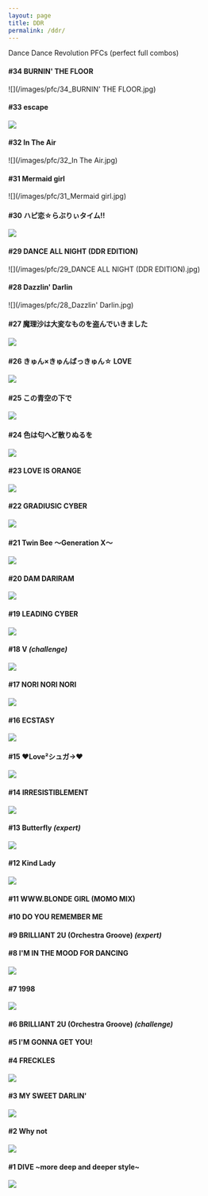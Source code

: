 ```yaml
---
layout: page
title: DDR
permalink: /ddr/
---
```


Dance Dance Revolution PFCs (perfect full combos)

#### **#34** BURNIN' THE FLOOR
![](/images/pfc/34_BURNIN' THE FLOOR.jpg)

#### **#33** escape
![](/images/pfc/33_escape.jpg)

#### **#32** In The Air
![](/images/pfc/32_In The Air.jpg)

#### **#31** Mermaid girl
![](/images/pfc/31_Mermaid girl.jpg)

#### **#30** ハピ恋☆らぶりぃタイム!!
![](/images/pfc/30_ハピ恋☆らぶりぃタイム!!.jpg)

#### **#29** DANCE ALL NIGHT (DDR EDITION)
![](/images/pfc/29_DANCE ALL NIGHT (DDR EDITION).jpg)

#### **#28** Dazzlin' Darlin
![](/images/pfc/28_Dazzlin' Darlin.jpg)

#### **#27** 魔理沙は大変なものを盗んでいきました
![](/images/pfc/27_魔理沙は大変なものを盗んでいきました.jpg)

#### **#26** きゅん×きゅんばっきゅん☆ LOVE
![](/images/pfc/26_きゅん×きゅんばっきゅん☆LOVE.jpg)

#### **#25** この青空の下で
![](/images/pfc/25_この青空の下で.jpg)

#### **#24** 色は匂へど散りぬるを
![](/images/pfc/24_色は匂へど散りぬるを.jpg)

#### **#23** LOVE IS ORANGE
![](/images/pfc/23_love_is_orange.png)

#### **#22** GRADIUSIC CYBER
![](/images/pfc/22_gradiusic_cyber.jpg)

#### **#21** Twin Bee ～Generation X～

![](/images/pfc/21_twinbee.jpg)

#### **#20** DAM DARIRAM
![](/images/pfc/20_dam_dariram.jpg)

#### **#19** LEADING CYBER
![](/images/pfc/19_leading_cyber.jpg)

#### **#18** V _(challenge)_
![](/images/pfc/18_v_oni.jpg)

#### **#17** NORI NORI NORI
![](/images/pfc/17_nori_nori_nori.jpg)

#### **#16** ECSTASY
![](/images/pfc/16_ecstasy.jpg)

#### **#15** ♥Love²シュガ→♥
![](/images/pfc/15_love_2.jpg)

#### **#14** IRRESISTIBLEMENT
![](/images/pfc/14_irresistiblement.jpg)

#### **#13** Butterfly _(expert)_
![](/images/pfc/13_butterfly_heavy.jpg)

#### **#12** Kind Lady
![](/images/pfc/12_kind_lady.jpg)

#### **#11** WWW.BLONDE GIRL (MOMO MIX)

#### **#10** DO YOU REMEMBER ME

#### **#9** BRILLIANT 2U (Orchestra Groove) _(expert)_

#### **#8** I'M IN THE MOOD FOR DANCING
![](/images/pfc/8_im_in_the_mood_for_dancing.jpg)

#### **#7** 1998
![](/images/pfc/7_1998.jpg)

#### **#6** BRILLIANT 2U (Orchestra Groove) _(challenge)_

#### **#5** I'M GONNA GET YOU!

#### **#4** FRECKLES
![](/images/pfc/4_freckles.jpg)

#### **#3** MY SWEET DARLIN'
![](/images/pfc/3_my_sweet_darlin.jpg)

#### **#2** Why not
![](/images/pfc/2_why_not.jpg)

#### **#1** DIVE ~more deep and deeper style~
![](/images/pfc/1_dive_more_deeper_and_deeper.jpg)
